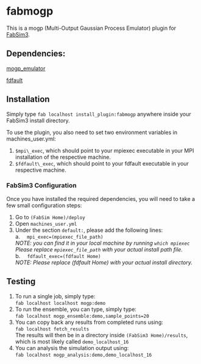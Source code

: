 # fabmogp
This is a mogp (Multi-Output Gaussian Process Emulator) plugin for [FabSim3](https://github.com/djgroen/FabSim3.git).

## Dependencies:

[mogp_emulator](https://www.github.com/alan-turing-institute/mogp_emulator)

[fdfault](https://www.github.com/egdaub/fdfault)


## Installation
Simply type `fab localhost install_plugin:fabmogp` anywhere inside your FabSim3 install directory.

To use the plugin, you also need to set two environment variables in machines\_user.yml:
1. `$mpi\_exec`, which should point to your mpiexec executable in your MPI installation of the respective machine.
2. `$fdfault\_exec`, which should point to your fdfault executable in your respective machine.

### FabSim3 Configuration
Once you have installed the required dependencies, you will need to take a few small configuration steps:
1. Go to `(FabSim Home)/deploy`
2. Open `machines_user.yml`
3. Under the section `default:`, please add the following lines:
   <br/> a. `  mpi_exec=(mpiexec_file_path)`
   <br/> _NOTE: you can find it in your local machine by running `which mpiexec` 
   <br/> Please replace `mpiexec_file_path` with your actual install path file._
   <br/> b. `  fdfault_exec=(fdfault Home)`
   <br/> _NOTE: Please replace (fdfault Home) with your actual install directory._
  
## Testing

1. To run a single job, simply type: 
   <br/> `fab localhost localhost mogp:demo`
2. To run the ensemble, you can type, simply type: 
   <br/> `fab localhost mogp_ensemble:demo,sample_points=20`
3. You can copy back any results from completed runs using:
   <br/> `fab localhost fetch_results`
   <br/> The results will then be in a directory inside `(FabSim3 Home)/results`, which is most likely called `demo_localhost_16`
4. You can analysis the simulation output using:
   <br/> `fab localhost mogp_analysis:demo,demo_localhost_16`
